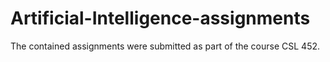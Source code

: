 # Artificial-Intelligence-assignments
The contained assignments were submitted as part of the course CSL 452.
